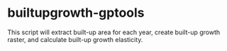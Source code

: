 # builtupgrowth-gptools
This script will extract built-up area for each year, create built-up growth raster, and calculate built-up growth elasticity.
